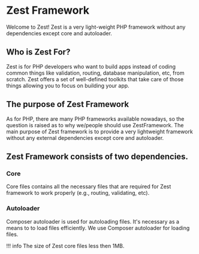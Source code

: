 # Zest Framework 
Welcome to Zest! Zest is a very light-weight PHP framework without any dependencies except core and autoloader.

## Who is Zest For?
Zest is for PHP developers who want to build apps instead of coding common things like validation, routing, database manipulation, etc, from scratch. Zest offers a set of well-defined toolkits that take care of those things allowing you to focus on building your app.

## The purpose of Zest Framework
As for PHP, there are many PHP frameworks available nowadays, so the question is raised as to why we/people should use ZestFramework. The main purpose of Zest framework is to provide a very lightweight framework without any external dependencies except core and autoloader.

## Zest Framework consists of two dependencies.
### Core
Core files contains all the necessary files that are required for Zest framework to work properly (e.g., routing, validating, etc).

### Autoloader
Composer autoloader is used for autoloading files. It's necessary as a means to to load files efficiently. We use Composer autoloader for loading files.

!!! info
    The size of Zest core files less then 1MB.

